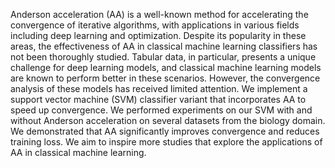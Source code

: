 Anderson acceleration (AA) is a well-known method for accelerating the convergence of iterative algorithms, with applications in various fields including deep learning and optimization. Despite its popularity in these areas, the effectiveness of AA in classical machine learning classifiers has not been thoroughly studied.
Tabular data, in particular, presents a unique challenge for deep learning models, and classical machine learning models are known to perform better in these scenarios. However, the convergence analysis of these models has received limited attention.
We implement a support vector machine (SVM) classifier variant that incorporates AA to speed up convergence. We performed experiments on our SVM with and without Anderson acceleration on several datasets from the biology domain. We demonstrated that AA significantly improves convergence and reduces training loss. We aim to inspire more studies that explore the applications of AA in classical machine learning.
